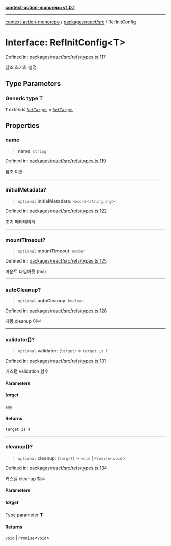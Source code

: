 [**context-action-monorepo v1.0.1**](../../../../README.md)

***

[context-action-monorepo](../../../../README.md) / [packages/react/src](../README.md) / RefInitConfig

# Interface: RefInitConfig\<T\>

Defined in: [packages/react/src/refs/types.ts:117](https://github.com/mineclover/context-action/blob/cd08d4e3b87a65a1296f2b120f18fcabd78f2914/packages/react/src/refs/types.ts#L117)

참조 초기화 설정

## Type Parameters

### Generic type T

`T` *extends* [`RefTarget`](RefTarget.md) = [`RefTarget`](RefTarget.md)

## Properties

### name

> **name**: `string`

Defined in: [packages/react/src/refs/types.ts:119](https://github.com/mineclover/context-action/blob/cd08d4e3b87a65a1296f2b120f18fcabd78f2914/packages/react/src/refs/types.ts#L119)

참조 이름

***

### initialMetadata?

> `optional` **initialMetadata**: `Record`\<`string`, `any`\>

Defined in: [packages/react/src/refs/types.ts:122](https://github.com/mineclover/context-action/blob/cd08d4e3b87a65a1296f2b120f18fcabd78f2914/packages/react/src/refs/types.ts#L122)

초기 메타데이터

***

### mountTimeout?

> `optional` **mountTimeout**: `number`

Defined in: [packages/react/src/refs/types.ts:125](https://github.com/mineclover/context-action/blob/cd08d4e3b87a65a1296f2b120f18fcabd78f2914/packages/react/src/refs/types.ts#L125)

마운트 타임아웃 (ms)

***

### autoCleanup?

> `optional` **autoCleanup**: `boolean`

Defined in: [packages/react/src/refs/types.ts:128](https://github.com/mineclover/context-action/blob/cd08d4e3b87a65a1296f2b120f18fcabd78f2914/packages/react/src/refs/types.ts#L128)

자동 cleanup 여부

***

### validator()?

> `optional` **validator**: (`target`) => `target is T`

Defined in: [packages/react/src/refs/types.ts:131](https://github.com/mineclover/context-action/blob/cd08d4e3b87a65a1296f2b120f18fcabd78f2914/packages/react/src/refs/types.ts#L131)

커스텀 validation 함수

#### Parameters

##### target

`any`

#### Returns

`target is T`

***

### cleanup()?

> `optional` **cleanup**: (`target`) => `void` \| `Promise`&lt;`void`&gt;

Defined in: [packages/react/src/refs/types.ts:134](https://github.com/mineclover/context-action/blob/cd08d4e3b87a65a1296f2b120f18fcabd78f2914/packages/react/src/refs/types.ts#L134)

커스텀 cleanup 함수

#### Parameters

##### target

Type parameter **T**

#### Returns

`void` \| `Promise`&lt;`void`&gt;
